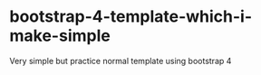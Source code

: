# bootstrap-4-template-which-i-make-simple
Very simple but practice normal template using bootstrap 4
